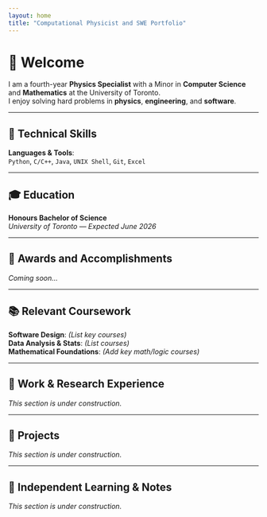 ```yaml
---
layout: home
title: "Computational Physicist and SWE Portfolio"
---
```


# 👋 Welcome

I am a fourth-year **Physics Specialist** with a Minor in **Computer Science** and **Mathematics** at the University of Toronto.  
I enjoy solving hard problems in **physics**, **engineering**, and **software**.

---

## 🔧 Technical Skills

**Languages & Tools**:  
`Python`, `C/C++`, `Java`, `UNIX Shell`, `Git`, `Excel`

---

## 🎓 Education

**Honours Bachelor of Science**  
*University of Toronto* — _Expected June 2026_

---

## 🏅 Awards and Accomplishments

_Coming soon..._

---

## 📚 Relevant Coursework

**Software Design**: _(List key courses)_  
**Data Analysis & Stats**: _(List courses)_  
**Mathematical Foundations**: _(Add key math/logic courses)_

---

## 💼 Work & Research Experience

_This section is under construction._

---

## 🧪 Projects

_This section is under construction._

---

## 📖 Independent Learning & Notes

_This section is under construction._

